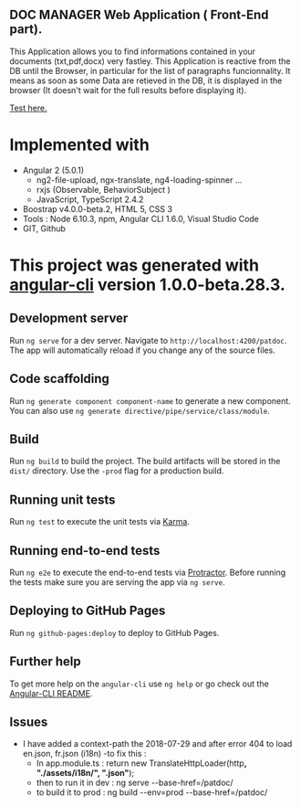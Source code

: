 ## DOC MANAGER Web Application ( Front-End part).
This Application allows you to find informations contained in your documents (txt,pdf,docx) very fastley.
This Application is reactive from the DB until the Browser, in particular for the list of paragraphs funcionnality.
It means as soon as some Data are retieved in the DB, it is displayed in the browser (It doesn't wait for the full results before displaying it).

<a href="http://patdesch.eu-central-1.elasticbeanstalk.com">Test here.</a>

# Implemented with 

- Angular 2 (5.0.1)
    - ng2-file-upload, ngx-translate, ng4-loading-spinner ...
    - rxjs (Observable, BehaviorSubject )
    - JavaScript, TypeScript 2.4.2 
- Boostrap v4.0.0-beta.2, HTML 5, CSS 3 
- Tools : Node 6.10.3, npm, Angular CLI 1.6.0, Visual Studio Code 
- GIT, Github

# This project was generated with [angular-cli](https://github.com/angular/angular-cli) version 1.0.0-beta.28.3.

## Development server
Run `ng serve` for a dev server. Navigate to `http://localhost:4200/patdoc`. The app will automatically reload if you change any of the source files.

## Code scaffolding

Run `ng generate component component-name` to generate a new component. You can also use `ng generate directive/pipe/service/class/module`.

## Build

Run `ng build` to build the project. The build artifacts will be stored in the `dist/` directory. Use the `-prod` flag for a production build.

## Running unit tests

Run `ng test` to execute the unit tests via [Karma](https://karma-runner.github.io).

## Running end-to-end tests

Run `ng e2e` to execute the end-to-end tests via [Protractor](http://www.protractortest.org/).
Before running the tests make sure you are serving the app via `ng serve`.

## Deploying to GitHub Pages

Run `ng github-pages:deploy` to deploy to GitHub Pages.

## Further help

To get more help on the `angular-cli` use `ng help` or go check out the [Angular-CLI README](https://github.com/angular/angular-cli/blob/master/README.md).

## Issues

- I have added a context-path the 2018-07-29
and after error 404 to load en.json, fr.json (i18n)
-to fix this :
    - In app.module.ts :
        return new TranslateHttpLoader(http<b>, "./assets/i18n/", ".json"</b>);
    - then to run it in dev :
        ng serve --base-href=/patdoc/
    - to build it to prod :
        ng build --env=prod  --base-href=/patdoc/
